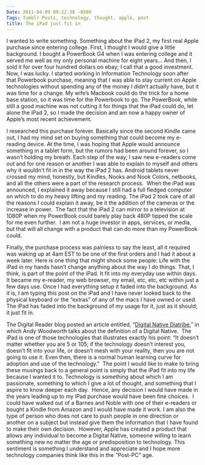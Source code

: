 ```yaml
---
Date: 2011-04-09 09:22:38 -0500
Tags: Tumblr Posts, technology, thought, apple, post
title: The iPad just fit in
---
```


I wanted to write something. Something about the iPad 2, my first real Apple purchase since entering college. First, I thought I would give a little background. I bought a PowerBook G4 when I was entering college and it served me well as my only personal machine for eight years… And then, I sold it for over four hundred dollars on ebay; I call that a good investment.  Now, I was lucky. I started working in Information Technology soon after that Powerbook purchase, meaning that I was able to stay current on Apple technologies without spending any of the money I didn’t actually have, but it was time for a change. My wife’s Macbook could do the trick for a home base station, so it was time for the Powerbook to go. The PowerBook, while still a good machine was not cutting it for things that the iPad could do, let alone the iPad 2, so I made the decision and am now a happy owner of Apple’s most recent achievement.  

I researched this purchase forever. Basically since the second Kindle came out, I had my mind set on buying something that could become my e-reading device. At the time, I was hoping that Apple would announce something in a tablet form, but the rumors had been around forever, so I wasn’t holding my breath. Each step of the way, I saw new e-readers come out and for one reason or another I was able to explain to myself and others why it wouldn’t fit in in the way the iPad 2 has. Android tablets never crossed my mind, honestly, but Kindles, Nooks and Nook Colors, netbooks, and all the others were a part of the research process.  When the iPad was announced, I explained it away because I still had a full fledged computer on which to do my heavy lifting and my reading. The iPad 2 took care of all the reasons I could explain it away, be it the addition of the cameras or the increase in power.  The fact that the iPad 2 can mirror to a television at 1080P when my PowerBook could barely play back 480P tipped the scale for me even further.  I am not a huge investor in apps, services, or media, but that will all change with a product that can do more than my PowerBook could.  

Finally, the purchase process was painless to say the least, all it required was waking up at 4am EST to be one of the first orders and I had it about a week later. Here is one thing that might shock some people: Life with the iPad in my hands hasn’t change anything about the way I do things. That, I think, is part of the point of the iPad. It fit into my everyday use within days. It became my e-reader, my web browser, my email, etc, etc, etc within just a few days use. Once I had everything setup it faded into the background. As it is, I am typing this post on the iPad and I have never looked back to the physical keyboard or the “extras” of any of the macs I have owned or used. The iPad has faded into the background of my usage for it, just as it should; it just fit in.  

The Digital Reader blog posted an article entitled, “[Digital Native Diatribe](http://www.the-digital-reader.com/2011/04/05/digital-native-diatribe/ "Digital Native Diatribe"),” in which Andy Woodworth talks about the definition of a Digital Native.  The iPad is one of those technologies that illustrates exactly his point: “It doesn’t matter whether you are 5 or 105; if the technology doesn’t interest you, doesn’t fit into your life, or doesn’t mesh with your reality, then you are not going to use it. Even then, there is a normal human learning curve for adoption and use of the technology."  The point I would like to make to bring these musings back to a general point is simply that the iPad fit into my life because I wanted it to. Technology is something about which I am passionate, something to which I give a lot of thought, and something that I aspire to know deeper each day.  Hence, any decision I would have made in the years leading up to my iPad purchase would have been fine choices.  I could have walked out of a Barnes and Noble with one of their e-readers or bought a Kindle from Amazon and I would have made it work. I am also the type of person who does not care to push people in one direction or another on a subject but instead give them the information that I have found to make their own decision.  However, Apple has created a product that allows any individual to become a Digital Native, someone willing to learn something new no matter the age or predisposition to technology. This sentiment is something I understand and appreciate and I hope more technology companies think like this in the "Post-PC” age.
